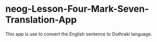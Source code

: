 # neog-Lesson-Four-Mark-Seven-Translation-App
This app is use to convert the English sentence to Dothraki language. 
